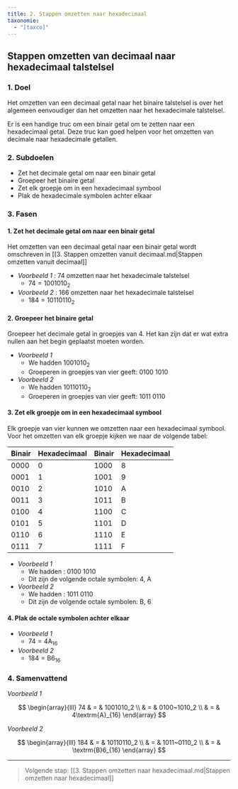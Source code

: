 ```yaml
---
title: 2. Stappen omzetten naar hexadecimaal
taxonomie:
  - "[taxco]"
---
```


## Stappen omzetten van decimaal naar hexadecimaal talstelsel

### 1. Doel

Het omzetten van een decimaal getal naar het binaire talstelsel is
over het algemeen eenvoudiger dan het omzetten naar het hexadecimale
talstelsel.

Er is een handige truc om een binair getal om te zetten naar een
hexadecimaal getal. Deze truc kan goed helpen voor het omzetten van
decimale naar hexadecimale getallen.

### 2. Subdoelen

- Zet het decimale getal om naar een binair getal
- Groepeer het binaire getal
- Zet elk groepje om in een hexadecimaal symbool
- Plak de hexadecimale symbolen achter elkaar

### 3. Fasen

#### 1. Zet het decimale getal om naar een binair getal

Het omzetten van een decimaal getal naar een binair getal wordt
omschreven in [[3. Stappen omzetten vanuit decimaal.md|Stappen
omzetten vanuit decimaal]]

- *Voorbeeld 1* : 74 omzetten naar het hexadecimale talstelsel
  - $74 = 1001010_2$
- *Voorbeeld 2* : 166 omzetten naar het hexadecimale talstelsel
  - $184=10110110_2$

#### 2. Groepeer het binaire getal

Groepeer het decimale getal in groepjes van 4. Het kan zijn dat er wat
extra nullen aan het begin geplaatst moeten worden.

- *Voorbeeld 1*
  - We hadden $1001010_2$
  - Groeperen in groepjes van vier geeft: $0100~1010$
- *Voorbeeld 2*
  - We hadden $10110110_2$
  - Groeperen in groepjes van vier geeft: $1011~0110$

#### 3. Zet elk groepje om in een hexadecimaal symbool

Elk groepje van vier kunnen we omzetten naar een hexadecimaal symbool.
Voor het omzetten van elk groepje kijken we naar de volgende tabel:

| Binair | Hexadecimaal | Binair | Hexadecimaal |
| - | - | - | - |
| 0000 | 0 | 1000 | 8 | 
| 0001 | 1 | 1001 | 9 | 
| 0010 | 2 | 1010 | A | 
| 0011 | 3 | 1011 | B | 
| 0100 | 4 | 1100 | C | 
| 0101 | 5 | 1101 | D | 
| 0110 | 6 | 1110 | E | 
| 0111 | 7 | 1111 | F | 

- *Voorbeeld 1*
  - We hadden : $0100~1010$
  - Dit zijn de volgende octale symbolen: 4, A
- *Voorbeeld 2*
  - We hadden : $1011~0110$
  - Dit zijn de volgende octale symbolen: B, 6

#### 4. Plak de octale symbolen achter elkaar

- *Voorbeeld 1*
  - $74=4\textrm{A}_{16}$
- *Voorbeeld 2*
  - $184 = \textrm{B}6_{16}$

### 4. Samenvattend

*Voorbeeld 1*

$$
\begin{array}{lll}
74 & = & 1001010_2 \\
    & = & 0100~1010_2 \\
    & = & 4\textrm{A}_{16}
\end{array}
$$

*Voorbeeld 2*

$$
\begin{array}{lll}
184 & = & 10110110_2 \\
    & = & 1011~0110_2 \\
    & = & \textrm{B}6_{16}
\end{array}
$$

---

> Volgende stap: [[3. Stappen omzetten naar hexadecimaal.md|Stappen omzetten naar hexadecimaal]]
